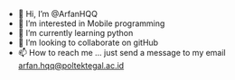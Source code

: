 - 👋 Hi, I’m @ArfanHQQ
- 👀 I’m interested in Mobile programming
- 🌱 I’m currently learning python
- 💞️ I’m looking to collaborate on gitHub
- 📫 How to reach me ... just send a message to my email arfan.hqq@poltektegal.ac.id

<!---
ArfanHQQ/ArfanHQQ is a ✨ special ✨ repository because its `README.md` (this file) appears on your GitHub profile.
You can click the Preview link to take a look at your changes.
--->

